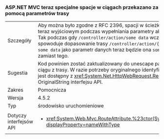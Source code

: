 ### <a name="aspnet-mvc-now-escapes-spaces-in-strings-passed-in-via-route-parameters"></a>ASP.NET MVC teraz specjalne spacje w ciągach przekazano za pomocą parametrów trasy

|   |   |
|---|---|
|Szczegóły|Aby można było zgodne z RFC 2396, spacji w ścieżkach trasy są teraz wyjściowym podczas wypełniania parametry akcji z trasy. Tak podczas gdy <code>/controller/action/some data</code> wcześniej spowoduje dopasowanie trasy <code>/controller/action/{data}</code> i podaj <code>some data</code> jako parametr danych teraz będzie ona <code>some%20data</code> zamiast tego.|
|Sugestia|Kod powinien zostać zaktualizowany do unescape parametrów ciągu z trasy. W razie potrzeby oryginalnego identyfikatora URI jest dostępny z <xref:System.Net.HttpWebRequest.RequestUri>. OriginalString interfejsu API.|
|Zakres|Pomocnicza|
|Wersja|4.5.2|
|Typ|środowisko uruchomieniowe|
|Dotyczy interfejsów API|<ul><li><xref:System.Web.Mvc.RouteAttribute.%23ctor(System.String)?displayProperty=nameWithType></li></ul>|

